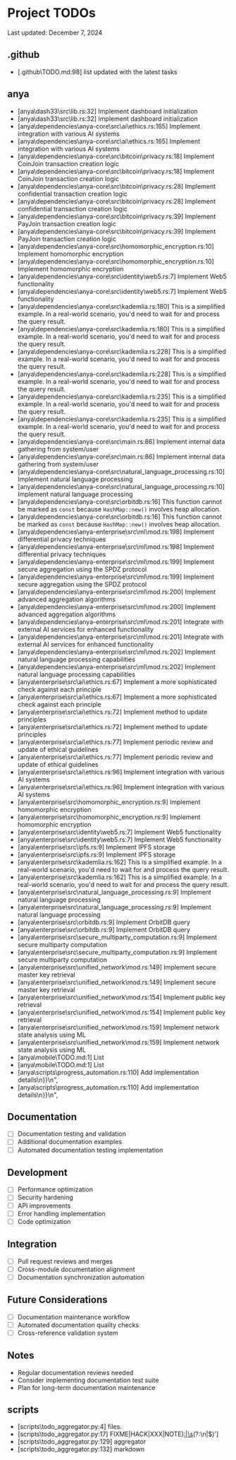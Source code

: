# Project TODOs

Last updated: December 7, 2024

## .github

- [.github\TODO.md:98] list updated with the latest tasks

## anya

- [anya\dash33\src\lib.rs:32] Implement dashboard initialization
- [anya\dash33\src\lib.rs:32] Implement dashboard initialization
- [anya\dependencies\anya-core\src\ai\ethics.rs:165] Implement integration with various AI systems
- [anya\dependencies\anya-core\src\ai\ethics.rs:165] Implement integration with various AI systems
- [anya\dependencies\anya-core\src\bitcoin\privacy.rs:18] Implement CoinJoin transaction creation logic
- [anya\dependencies\anya-core\src\bitcoin\privacy.rs:18] Implement CoinJoin transaction creation logic
- [anya\dependencies\anya-core\src\bitcoin\privacy.rs:28] Implement confidential transaction creation logic
- [anya\dependencies\anya-core\src\bitcoin\privacy.rs:28] Implement confidential transaction creation logic
- [anya\dependencies\anya-core\src\bitcoin\privacy.rs:39] Implement PayJoin transaction creation logic
- [anya\dependencies\anya-core\src\bitcoin\privacy.rs:39] Implement PayJoin transaction creation logic
- [anya\dependencies\anya-core\src\homomorphic_encryption.rs:10] Implement homomorphic encryption
- [anya\dependencies\anya-core\src\homomorphic_encryption.rs:10] Implement homomorphic encryption
- [anya\dependencies\anya-core\src\identity\web5.rs:7] Implement Web5 functionality
- [anya\dependencies\anya-core\src\identity\web5.rs:7] Implement Web5 functionality
- [anya\dependencies\anya-core\src\kademlia.rs:180] This is a simplified example. In a real-world scenario, you'd need to wait for and process the query result.
- [anya\dependencies\anya-core\src\kademlia.rs:180] This is a simplified example. In a real-world scenario, you'd need to wait for and process the query result.
- [anya\dependencies\anya-core\src\kademlia.rs:228] This is a simplified example. In a real-world scenario, you'd need to wait for and process the query result.
- [anya\dependencies\anya-core\src\kademlia.rs:228] This is a simplified example. In a real-world scenario, you'd need to wait for and process the query result.
- [anya\dependencies\anya-core\src\kademlia.rs:235] This is a simplified example. In a real-world scenario, you'd need to wait for and process the query result.
- [anya\dependencies\anya-core\src\kademlia.rs:235] This is a simplified example. In a real-world scenario, you'd need to wait for and process the query result.
- [anya\dependencies\anya-core\src\main.rs:86] Implement internal data gathering from system/user
- [anya\dependencies\anya-core\src\main.rs:86] Implement internal data gathering from system/user
- [anya\dependencies\anya-core\src\natural_language_processing.rs:10] Implement natural language processing
- [anya\dependencies\anya-core\src\natural_language_processing.rs:10] Implement natural language processing
- [anya\dependencies\anya-core\src\orbitdb.rs:16] This function cannot be marked as `const` because `HashMap::new()` involves heap allocation.
- [anya\dependencies\anya-core\src\orbitdb.rs:16] This function cannot be marked as `const` because `HashMap::new()` involves heap allocation.
- [anya\dependencies\anya-enterprise\src\ml\mod.rs:198] Implement differential privacy techniques
- [anya\dependencies\anya-enterprise\src\ml\mod.rs:198] Implement differential privacy techniques
- [anya\dependencies\anya-enterprise\src\ml\mod.rs:199] Implement secure aggregation using the SPDZ protocol
- [anya\dependencies\anya-enterprise\src\ml\mod.rs:199] Implement secure aggregation using the SPDZ protocol
- [anya\dependencies\anya-enterprise\src\ml\mod.rs:200] Implement advanced aggregation algorithms
- [anya\dependencies\anya-enterprise\src\ml\mod.rs:200] Implement advanced aggregation algorithms
- [anya\dependencies\anya-enterprise\src\ml\mod.rs:201] Integrate with external AI services for enhanced functionality
- [anya\dependencies\anya-enterprise\src\ml\mod.rs:201] Integrate with external AI services for enhanced functionality
- [anya\dependencies\anya-enterprise\src\ml\mod.rs:202] Implement natural language processing capabilities
- [anya\dependencies\anya-enterprise\src\ml\mod.rs:202] Implement natural language processing capabilities
- [anya\enterprise\src\ai\ethics.rs:67] Implement a more sophisticated check against each principle
- [anya\enterprise\src\ai\ethics.rs:67] Implement a more sophisticated check against each principle
- [anya\enterprise\src\ai\ethics.rs:72] Implement method to update principles
- [anya\enterprise\src\ai\ethics.rs:72] Implement method to update principles
- [anya\enterprise\src\ai\ethics.rs:77] Implement periodic review and update of ethical guidelines
- [anya\enterprise\src\ai\ethics.rs:77] Implement periodic review and update of ethical guidelines
- [anya\enterprise\src\ai\ethics.rs:96] Implement integration with various AI systems
- [anya\enterprise\src\ai\ethics.rs:96] Implement integration with various AI systems
- [anya\enterprise\src\homomorphic_encryption.rs:9] Implement homomorphic encryption
- [anya\enterprise\src\homomorphic_encryption.rs:9] Implement homomorphic encryption
- [anya\enterprise\src\identity\web5.rs:7] Implement Web5 functionality
- [anya\enterprise\src\identity\web5.rs:7] Implement Web5 functionality
- [anya\enterprise\src\ipfs.rs:9] Implement IPFS storage
- [anya\enterprise\src\ipfs.rs:9] Implement IPFS storage
- [anya\enterprise\src\kademlia.rs:162] This is a simplified example. In a real-world scenario, you'd need to wait for and process the query result.
- [anya\enterprise\src\kademlia.rs:162] This is a simplified example. In a real-world scenario, you'd need to wait for and process the query result.
- [anya\enterprise\src\natural_language_processing.rs:9] Implement natural language processing
- [anya\enterprise\src\natural_language_processing.rs:9] Implement natural language processing
- [anya\enterprise\src\orbitdb.rs:9] Implement OrbitDB query
- [anya\enterprise\src\orbitdb.rs:9] Implement OrbitDB query
- [anya\enterprise\src\secure_multiparty_computation.rs:9] Implement secure multiparty computation
- [anya\enterprise\src\secure_multiparty_computation.rs:9] Implement secure multiparty computation
- [anya\enterprise\src\unified_network\mod.rs:149] Implement secure master key retrieval
- [anya\enterprise\src\unified_network\mod.rs:149] Implement secure master key retrieval
- [anya\enterprise\src\unified_network\mod.rs:154] Implement public key retrieval
- [anya\enterprise\src\unified_network\mod.rs:154] Implement public key retrieval
- [anya\enterprise\src\unified_network\mod.rs:159] Implement network state analysis using ML
- [anya\enterprise\src\unified_network\mod.rs:159] Implement network state analysis using ML
- [anya\mobile\TODO.md:1] List
- [anya\mobile\TODO.md:1] List
- [anya\scripts\progress_automation.rs:110] Add implementation details\n}}\n",
- [anya\scripts\progress_automation.rs:110] Add implementation details\n}}\n",

## Documentation
- [ ] Documentation testing and validation
- [ ] Additional documentation examples
- [ ] Automated documentation testing implementation

## Development
- [ ] Performance optimization
- [ ] Security hardening
- [ ] API improvements
- [ ] Error handling implementation
- [ ] Code optimization

## Integration
- [ ] Pull request reviews and merges
- [ ] Cross-module documentation alignment
- [ ] Documentation synchronization automation

## Future Considerations
- [ ] Documentation maintenance workflow
- [ ] Automated documentation quality checks
- [ ] Cross-reference validation system

## Notes
- Regular documentation reviews needed
- Consider implementing documentation test suite
- Plan for long-term documentation maintenance

## scripts

- [scripts\todo_aggregator.py:4] files.
- [scripts\todo_aggregator.py:17] FIXME|HACK|XXX|NOTE)[:|\s](.+?)(?:\n|$)']
- [scripts\todo_aggregator.py:129] aggregator
- [scripts\todo_aggregator.py:132] markdown
